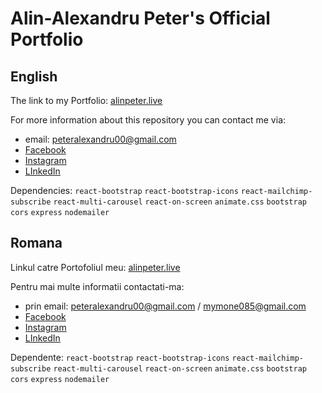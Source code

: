 # Alin-Alexandru Peter's Official Portfolio
## English
The link to my Portfolio:
 [alinpeter.live](https://alinpeter.tech)

For more information about this repository you can contact me via:
* email: peteralexandru00@gmail.com
* [Facebook][1]
* [Instagram][2]
* [LInkedIn][3]

Dependencies: `react-bootstrap` `react-bootstrap-icons` `react-mailchimp-subscribe` `react-multi-carousel` `react-on-screen` `animate.css` `bootstrap` `cors` `express` `nodemailer` 


## Romana
Linkul catre Portofoliul meu:
 [alinpeter.live](https://alinpeter.live)
 
Pentru mai multe informatii contactati-ma:
* prin email: peteralexandru00@gmail.com / mymone085@gmail.com
* [Facebook][1]
* [Instagram][2]
* [LInkedIn][3]

Dependente: `react-bootstrap` `react-bootstrap-icons` `react-mailchimp-subscribe` `react-multi-carousel` `react-on-screen` `animate.css` `bootstrap` `cors` `express` `nodemailer` 

[1]: https://facebook.com/alin.alex.peter
[2]: https://www.instagram.com/peter_aa18/
[3]: https://linkedin.com/in/alin-alexandru-peter-3b1b93232/
